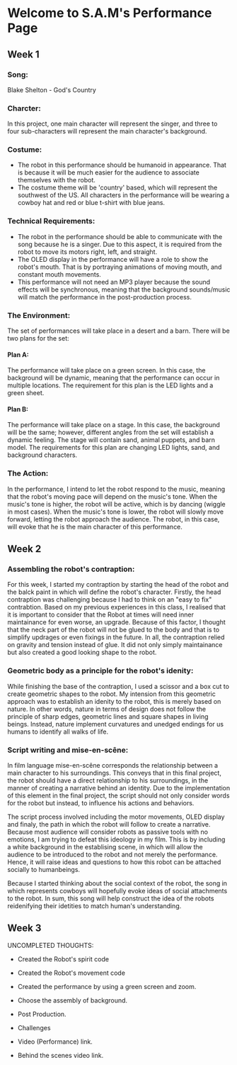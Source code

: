 # Welcome to S.A.M's Performance Page

## Week 1

### Song:

Blake Shelton - God's Country

### Charcter:

In this project, one main character will represent the singer, and three to four sub-characters will represent the main character's background. 

### Costume: 

- The robot in this performance should be humanoid in appearance. That is because it will be much easier for the audience to associate themselves with the robot.
- The costume theme will be 'country' based, which will represent the southwest of the US. All characters in the performance will be wearing a cowboy hat and red or blue t-shirt with blue jeans.

### Technical Requirements:

- The robot in the performance should be able to communicate with the song because he is a singer. Due to this aspect, it is required from the robot to move its motors right, left, and straight. 
- The OLED display in the performance will have a role to show the robot's mouth. That is by portraying animations of moving mouth, and constant mouth movements.
- This performance will not need an MP3 player because the sound effects will be synchronous, meaning that the background sounds/music will match the performance in the post-production process.

### The Environment:

The set of performances will take place in a desert and a barn.
There will be two plans for the set:

#### Plan A:

The performance will take place on a green screen. In this case, the background will be dynamic, meaning that the performance can occur in multiple locations. 
The requirement for this plan is the LED lights and a green sheet.

#### Plan B:

The performance will take place on a stage. In this case, the background will be the same; however, different angles from the set will establish a dynamic feeling. The stage will contain sand, animal puppets, and barn model.
The requirements for this plan are changing LED lights, sand, and background characters.

### The Action:

In the performance, I intend to let the robot respond to the music, meaning that the robot's moving pace will depend on the music's tone.
When the music's tone is higher, the robot will be active, which is by dancing (wiggle in most cases).
When the music's tone is lower, the robot will slowly move forward, letting the robot approach the audience. The robot, in this case, will evoke that he is the main character of this performance.

## Week 2


### Assembling the robot's contraption:

For this week, I started my contraption by starting the head of the robot and the balck paint in which will define the robot's character. Firstly, the head contraption was challenging because I had to think on an "easy to fix" contrabtion. Based on my previous experiences in this class, I realised that it is important to consider that the Robot at times will need inner maintainance for even worse, an upgrade. Because of this factor, I thought that the neck part of the robot will not be glued to the body and that is to simplify updrages or even fixings in the future. In all, the contraption relied on gravity and tension instead of glue. It did not only simply maintainance but also created a good looking shape to the robot.

### Geometric body as a principle for the robot's idenity:

While finishing the base of the contraption, I used a scissor and a box cut to create geometric shapes to the robot. My intension from this geometric approach was to establish an idenity to the robot, this is merely based on nature. In other words, nature in terms of design does not follow the principle of sharp edges, geometric lines and square shapes in living beings. Instead, nature implement curvatures and unedged endings for us humans to identify all walks of life.

### Script writing and mise-en-scêne:

In film language mise-en-scêne corresponds the relationship between a main character to his surroundings. This conveys that in this final project, the robot should have a direct relationship to his surroundings, in the manner of creating a narrative behind an identity. Due to the implementation of this element in the final project, the script should not only consider words for the robot but instead, to influence his actions and behaviors.

The script process involved including the motor movements, OLED display and finaly, the path in which the robot will follow to create a narrative. Because most audience will consider robots as passive tools with no emotions, I am trying to defeat this ideology in my film. This is by including a white background in the establising scene, in which will allow the audience to be introduced to the robot and not merely the performance. Hence, it will raise ideas and questions to how this robot can be attached socially to humanbeings.

Because I started thinking about the social context of the robot, the song in which represents cowboys will hopefully evoke ideas of social attachments to the robot. In sum, this song will help construct the idea of the robots reidenifying their idetities to match human's understanding.

## Week 3

UNCOMPLETED THOUGHTS:

- Created the Robot's spirit code
- Created the Robot's movement code
- Created the performance by using a green screen and zoom.
- Choose the assembly of background.
- Post Production.

- Challenges

- Video (Performance) link.
- Behind the scenes video link.

